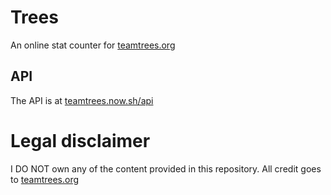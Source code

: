 # Trees
An online stat counter for [teamtrees.org](https://teamtrees.org)

## API
The API is at [teamtrees.now.sh/api](https://teamtrees.now.sh/api)

# Legal disclaimer
I DO NOT own any of the content provided in this repository. All credit goes to [teamtrees.org](https://teamtrees.org/)

